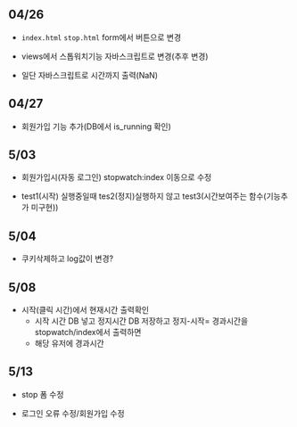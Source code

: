 ## 04/26

* ```index.html``` ```stop.html``` form에서 버튼으로 변경

* views에서 스톱워치기능 자바스크립트로 변경(추후 변경)

* 일단 자바스크립트로 시간까지 출력(NaN)

## 04/27

* 회원가입 기능 추가(DB에서 is_running 확인)

## 5/03

* 회원가입시(자동 로그인) stopwatch:index 이동으로 수정

* test1(시작) 실행중일때 tes2(정지)실행하지 않고 test3(시간보여주는 함수(기능추가 미구현))

## 5/04

* 쿠키삭제하고 log값이 변경?

## 5/08

* 시작(클릭 시간)에서 현재시간 출력확인
  * 시작 시간 DB 넣고 정지시간 DB 저장하고  정지-시작= 경과시간을 stopwatch/index에서 출력하면
  * 해당 유저에 경과시간

## 5/13

* stop 폼 수정

* 로그인 오류 수정/회원가입 수정
